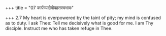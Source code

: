 +++
title = "07 कार्पण्यदोषोपहतस्वभावः"

+++
2.7 My heart is overpowered by the taint of pity; my mind is confused as
to duty. I ask Thee: Tell me decisively what is good for me. I am Thy
disciple. Instruct me who has taken refuge in Thee.
